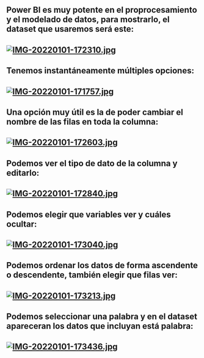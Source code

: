 
## Power BI es muy potente en el proprocesamiento y el modelado de datos, para mostrarlo, el dataset que usaremos será este:
## [![IMG-20220101-172310.jpg](https://i.postimg.cc/FsQkkxb5/IMG-20220101-172310.jpg)](https://postimg.cc/14J3LwYJ)

## Tenemos instantáneamente múltiples opciones:
## [![IMG-20220101-171757.jpg](https://i.postimg.cc/1tpYmHcR/IMG-20220101-171757.jpg)](https://postimg.cc/WF17S0Hx)

## Una opción muy útil es la de poder cambiar el nombre de las filas en toda la columna:
## [![IMG-20220101-172603.jpg](https://i.postimg.cc/rmngFPRk/IMG-20220101-172603.jpg)](https://postimg.cc/34G2t9ZS)


## Podemos ver el tipo de dato de la columna y editarlo:
## [![IMG-20220101-172840.jpg](https://i.postimg.cc/h4N6LXhq/IMG-20220101-172840.jpg)](https://postimg.cc/Jtcpm4bT)

## Podemos elegir que variables ver y cuáles ocultar:
## [![IMG-20220101-173040.jpg](https://i.postimg.cc/Dwr9y7v3/IMG-20220101-173040.jpg)](https://postimg.cc/HrLZ6D86)

## Podemos ordenar los datos de forma ascendente o descendente, también elegir que filas ver:
## [![IMG-20220101-173213.jpg](https://i.postimg.cc/VvM8qn8d/IMG-20220101-173213.jpg)](https://postimg.cc/q6kS0tgT)

## Podemos seleccionar una palabra y en el dataset apareceran los datos que incluyan está palabra:
## [![IMG-20220101-173436.jpg](https://i.postimg.cc/xdbtTRyJ/IMG-20220101-173436.jpg)](https://postimg.cc/NyB1dRnB)

##
##
